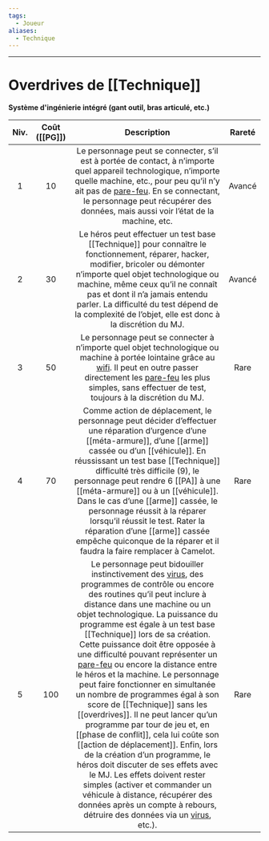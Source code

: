 ```yaml
---
tags:
  - Joueur
aliases:
  - Technique
---
```

___
# Overdrives de [[Technique]]
**Système d'ingénierie intégré (gant outil, bras articulé, etc.)**

| Niv. | Coût ([[PG]]) |                                                                                                                                                                                                                                                                                                                                                                                                                                                                                                                                                         Description                                                                                                                                                                                                                                                                                                                                                                                                                                                                                                                                                          | Rareté |
| :--: | :-----------: | :--------------------------------------------------------------------------------------------------------------------------------------------------------------------------------------------------------------------------------------------------------------------------------------------------------------------------------------------------------------------------------------------------------------------------------------------------------------------------------------------------------------------------------------------------------------------------------------------------------------------------------------------------------------------------------------------------------------------------------------------------------------------------------------------------------------------------------------------------------------------------------------------------------------------------------------------------------------------------------------------------------------------------------------------------------------------------------------------------------------------------: | :----: |
|  1   |      10       |                                                                                                                                                                                                                                                                                                                                                                                       Le personnage peut se connecter, s’il est à portée de contact, à n’importe quel appareil technologique, n’importe quelle machine, etc., pour peu qu’il n’y ait pas de [pare-feu](https://fr.wikipedia.org/wiki/Pare-feu_(informatique)). En se connectant, le personnage peut récupérer des données, mais aussi voir l’état de la machine, etc.                                                                                                                                                                                                                                                                                                                                                                                        | Avancé |
|  2   |      30       |                                                                                                                                                                                                                                                                                                                                                                                   Le héros peut effectuer un test base [[Technique]] pour connaître le fonctionnement, réparer, hacker, modifier, bricoler ou démonter n’importe quel objet technologique ou machine, même ceux qu’il ne connaît pas et dont il n’a jamais entendu parler. La difficulté du test dépend de la complexité de l’objet, elle est donc à la discrétion du MJ.                                                                                                                                                                                                                                                                                                                                                                                    | Avancé |
|  3   |      50       |                                                                                                                                                                                                                                                                                                                                                                                         Le personnage peut se connecter à n’importe quel objet technologique ou machine à portée lointaine grâce au [wifi](https://fr.wikipedia.org/wiki/Wi-Fi). Il peut en outre passer directement les [pare-feu](https://fr.wikipedia.org/wiki/Pare-feu_(informatique)) les plus simples, sans effectuer de test, toujours à la discrétion du MJ.                                                                                                                                                                                                                                                                                                                                                                                         |  Rare  |
|  4   |      70       |                                                                                                                                                                                                                                                                                        Comme action de déplacement, le personnage peut décider d’effectuer une réparation d’urgence d’une [[méta-armure]], d’une [[arme]] cassée ou d’un [[véhicule]]. En réussissant un test base [[Technique]] difficulté très difficile (9), le personnage peut rendre 6 [[PA]] à une [[méta-armure]] ou à un [[véhicule]]. Dans le cas d’une [[arme]] cassée, le personnage réussit à la réparer lorsqu’il réussit le test. Rater la réparation d’une [[arme]] cassée empêche quiconque de la réparer et il faudra la faire remplacer à Camelot.                                                                                                                                                                                                                                                                                         |  Rare  |
|  5   |      100      | Le personnage peut bidouiller instinctivement des [virus](https://fr.wikipedia.org/wiki/Virus_informatique), des programmes de contrôle ou encore des routines qu’il peut inclure à distance dans une machine ou un objet technologique. La puissance du programme est égale à un test base [[Technique]] lors de sa création. Cette puissance doit être opposée à une difficulté pouvant représenter un [pare-feu](https://fr.wikipedia.org/wiki/Pare-feu_(informatique)) ou encore la distance entre le héros et la machine. Le personnage peut faire fonctionner en simultanée un nombre de programmes égal à son score de [[Technique]] sans les [[overdrives]]. Il ne peut lancer qu’un programme par tour de jeu et, en [[phase de conflit]], cela lui coûte son [[action de déplacement]]. Enfin, lors de la création d’un programme, le héros doit discuter de ses effets avec le MJ. Les effets doivent rester simples (activer et commander un véhicule à distance, récupérer des données après un compte à rebours, détruire des données via un [virus](https://fr.wikipedia.org/wiki/Virus_informatique), etc.). |  Rare  |
